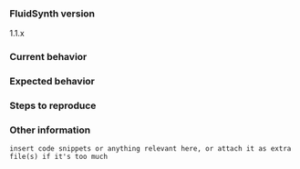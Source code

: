 <!--
Before submitting an issue, consider looking into our
wiki ( https://github.com/FluidSynth/fluidsynth/wiki ) or the
developer resources ( http://www.fluidsynth.org/api/ )

Please do not submit support requests or "How to" questions here. Instead, use FluidSynth's
mailing list: https://lists.nongnu.org/mailman/listinfo/fluid-dev

Below is a form that shall help getting relevant information for bugs and feature requests together.
Feel free to use it, modify it or remove inapplicable/unneeded parts.
-->

### FluidSynth version <!-- enter FluidSynths version you're using -->
1.1.x

### Current behavior
<!-- Describe the current situation, e.g. how the bug manifests. -->

### Expected behavior
<!-- Describe what the behavior would be without the bug or how the
     feature request would make your life easier. -->

### Steps to reproduce
<!--  Please explain the steps required to duplicate the issue,
      esp. if you are able to provide a sample application. -->

### Other information
<!-- If you are able to illustrate the bug or feature request with an example, please provide simple
source code below or as attatched file. List any other information that is relevant to your issue:
  Stack traces,
  related issues,
  build logs,
  suggestions on how to fix,
  links to related discussions at fluid-dev
  etc. 
-->
```
insert code snippets or anything relevant here, or attach it as extra file(s) if it's too much
```
